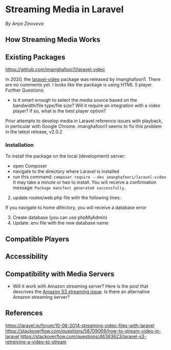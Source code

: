 # Streaming Media in Laravel
*By Anya Zinoveva*
## How Streaming Media Works




## Existing Packages
<https://github.com/imanghafoori1/laravel-video>

In 2020, the [laravel-video](https://github.com/imanghafoori1/laravel-video) package was released by imanghafoori1.  There are no comments yet. I looks like the package is using HTML 5 player.  
Further Questions: 
- Is it smart enough to select the media source based on the bandwidth/file type/file size? Will it require an integration with a video player? if so, what is the best player option?


Prior attempts to develop media  in Laravel reference issues with playback, in perticular with Google Chrome.  imanghafoori1 seems to fix this problem in the latest release,  v2.0.2

### Installation
To install the package on the local (development) server:
- open Composer
- navigate to the directory where Laravel is installed
- run this command: `composer require --dev imanghafoori/laravel-video`
It may take a minute or two to install. You will receive a confirmation message:
`Package manifest generated successfully.`

2. update routes/web.php file with the following lines:

If you navigate to home difectory, you will receive a database error

3. Create database (you can use phpMyAdmin)
4. Update .env file with the new database name



## Compatible Players

## Accessibility

## Compatibility with Media Servers
- Will it work with Amazon streaming server?  Here is the post that descrives the [Amazon S3 streaming issue](https://stackoverflow.com/questions/46363623/laravel-s3-retreiving-a-video-to-stream).  Is there an alternative Amazon streaming server?

## References
<https://laravel.io/forum/10-06-2014-streaming-video-files-with-laravel>
<https://stackoverflow.com/questions/58709069/how-to-stream-video-in-laravel>
<https://stackoverflow.com/questions/46363623/laravel-s3-retreiving-a-video-to-stream>